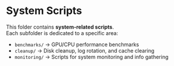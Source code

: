 # System Scripts

This folder contains **system-related scripts**.  
Each subfolder is dedicated to a specific area:

- `benchmarks/` → GPU/CPU performance benchmarks  
- `cleanup/` → Disk cleanup, log rotation, and cache clearing  
- `monitoring/` → Scripts for system monitoring and info gathering  
